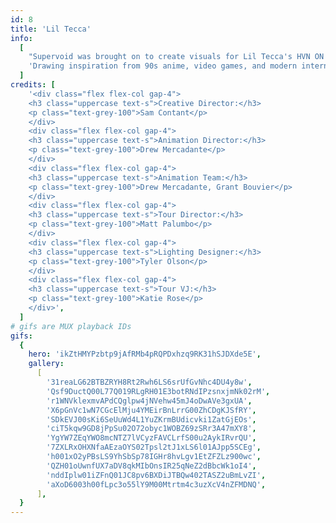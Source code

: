 ```yaml
---
id: 8
title: 'Lil Tecca'
info:
  [
    "Supervoid was brought on to create visuals for Lil Tecca's HVN ON EARTH tour in early 2024, our mission was to craft a tripped out cyberpunk aesthetic with glitchy analog video synths and 16-bit inspired 3D visuals.",
    'Drawing inspiration from 90s anime, video games, and modern internet culture, we developed multiple looks for each song, which VJ Katie With The Blue Hair manipulated live during performances. After many sold-out shows and a standout set at Rolling Loud, the HVN ON EARTH tour concluded as a major success.',
  ]
credits: [
    '<div class="flex flex-col gap-4">
    <h3 class="uppercase text-s">Creative Director:</h3>
    <p class="text-grey-100">Sam Contant</p>
    </div>
    <div class="flex flex-col gap-4">
    <h3 class="uppercase text-s">Animation Director:</h3>
    <p class="text-grey-100">Drew Mercadante</p>
    </div>
    <div class="flex flex-col gap-4">
    <h3 class="uppercase text-s">Animation Team:</h3>
    <p class="text-grey-100">Drew Mercadante, Grant Bouvier</p>
    </div>
    <div class="flex flex-col gap-4">
    <h3 class="uppercase text-s">Tour Director:</h3>
    <p class="text-grey-100">Matt Palumbo</p>
    </div>
    <div class="flex flex-col gap-4">
    <h3 class="uppercase text-s">Lighting Designer:</h3>
    <p class="text-grey-100">Tyler Olson</p>
    </div>
    <div class="flex flex-col gap-4">
    <h3 class="uppercase text-s">Tour VJ:</h3>
    <p class="text-grey-100">Katie Rose</p>
    </div>',
  ]
# gifs are MUX playback IDs
gifs:
  {
    hero: 'ikZtHMYPzbtp9jAfRMb4pRQPDxhzq9RK31hSJDXde5E',
    gallery:
      [
        '31reaLG62BTBZRYH8Rt2Rwh6LS6srUfGvNhc4DU4y8w',
        'Qsf9DuctQ00L77Q019RLgRH01E3botRNdIPzsnxjmNk02rM',
        'r1WNVklexmvAPdCQglpw4jNVehw45mJ4oDwAVe3gxUA',
        'X6pGnVc1wN7CGcElMju4YMEirBnLrrG00ZhCDgKJSfRY',
        'SDkEVJ00sKi6SeUuWd4L1YuZKrmBUdicvki1ZatGjEOs',
        'ciT5kqw9GD8jPpSu02O72obyc1WOBZ69zSRr3A47mXY8',
        'YgYW7ZEqYWO8mcNTZ7lVCyzFAVCLrfS00u2AykIRvrQU',
        '7ZXLRxOHXNfaAEzaOYS02Tpsl2tJ1xLS6l01AJpp5SCEg',
        'h001xO2yPBsLS9YhSbSp78IGHr8hvLgv1EtZFZLz900wc',
        'QZH01oUwnfUX7aDV8qkMIbOnsIR25qNeZ2dBbcWk1oI4',
        'nddIplw01iZFnQ01JC8pv6BXDiJTBQw402TASZ2uBmLvZI',
        'aXoD6003h00fLpc3o55lY9M00Mtrtm4c3uzXcV4nZFMDNQ',
      ],
  }
---
```

